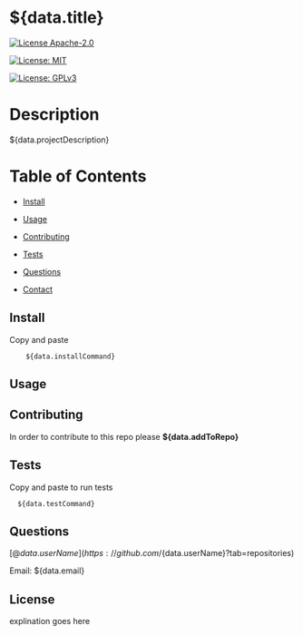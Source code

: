  # ${data.title}

[![License Apache-2.0](https://img.shields.io/badge/License-Apache-2.0-blue.svg)](https://opensource.org/licenses/Apache-2.0)

[![License: MIT](https://img.shields.io/badge/License-MIT-blue.svg)](https://opensource.org/licenses/MIT)
  
  [![License: GPLv3](https://img.shields.io/badge/License-GPLv3-blue.svg)](https://www.gnu.org/licenses/gpl-3.0)


  # Description




  
  ${data.projectDescription}
  
  # Table of Contents
  
  * [Install](#install)
  
  * [Usage](#usage)
  
  * [Contributing](#contributing)
  
  * [Tests](#tests)
  
  * [Questions](#questions)

  * [Contact](#contact)
  
  ## Install
  
  Copy and paste 
  
  ```
      ${data.installCommand}
  ```
  
  ## Usage

  ## Contributing

  In order to contribute to this repo please **${data.addToRepo}**
  
  ## Tests

  Copy and paste to run tests 

  ```
    ${data.testCommand}
  ```
  
  ## Questions
  [@${data.userName}](https://github.com/${data.userName}?tab=repositories)

  Email: ${data.email}
  
  ## License
  
  explination goes here